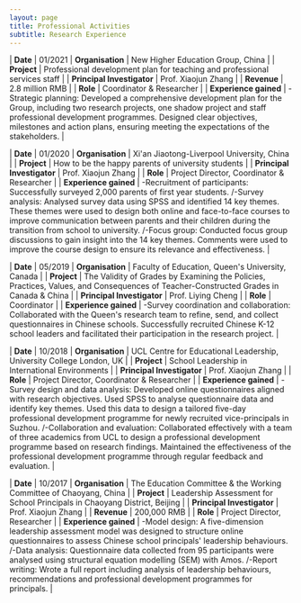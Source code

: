 ```yaml
---
layout: page
title: Professional Activities
subtitle: Research Experience
---
```


| **Date** | 01/2021 
| **Organisation** | New Higher Education Group, China | 
| **Project** | Professional development plan for teaching and professional services staff | 
| **Principal Investigator** | Prof. Xiaojun Zhang | 
| **Revenue** | 2.8 million RMB |
| **Role** | Coordinator & Researcher |
| **Experience gained** | -Strategic planning: Developed a comprehensive development plan for the Group, including two research projects, one shadow project and staff professional development programmes. Designed clear objectives, milestones and action plans, ensuring meeting the expectations of the stakeholders. |

| **Date** | 01/2020 
| **Organisation** | Xi'an Jiaotong-Liverpool University, China | 
| **Project** | How to be the happy parents of university students | 
| **Principal Investigator** | Prof. Xiaojun Zhang | 
| **Role** | Project Director, Coordinator & Researcher |
| **Experience gained** | -Recruitment of participants: Successfully surveyed 2,000 parents of first year students. /-Survey analysis: Analysed survey data using SPSS and identified 14 key themes. These themes were used to design both online and face-to-face courses to improve communication between parents and their children during the transition from school to university. /-Focus group: Conducted focus group discussions to gain insight into the 14 key themes. Comments were used to improve the course design to ensure its relevance and effectiveness. |

| **Date** | 05/2019 
| **Organisation** | Faculty of Education, Queen's University, Canada | 
| **Project** | The Validity of Grades by Examining the Policies, Practices, Values, and Consequences of Teacher-Constructed Grades in Canada & China | 
| **Principal Investigator** | Prof. Liying Cheng | 
| **Role** | Coordinator |
| **Experience gained** | -Survey coordination and collaboration: Collaborated with the Queen's research team to refine, send, and collect questionnaires in Chinese schools. Successfully recruited Chinese K-12 school leaders and facilitated their participation in the research project. |

| **Date** | 10/2018
| **Organisation** | UCL Centre for Educational Leadership, University College London, UK | 
| **Project** | School Leadership in International Environments | 
| **Principal Investigator** | Prof. Xiaojun Zhang | 
| **Role** | Project Director, Coordinator & Researcher |
| **Experience gained** | -Survey design and data analysis: Developed online questionnaires aligned with research objectives. Used SPSS to analyse questionnaire data and identify key themes. Used this data to design a tailored five-day professional development programme for newly recruited vice-principals in Suzhou. /-Collaboration and evaluation: Collaborated effectively with a team of three academics from UCL to design a professional development programme based on research findings. Maintained the effectiveness of the professional development programme through regular feedback and evaluation. |

| **Date** | 10/2017
| **Organisation** | The Education Committee & the Working Committee of Chaoyang, China | 
| **Project** | Leadership Assessment for School Principals in Chaoyang District, Beijing | 
| **Principal Investigator** | Prof. Xiaojun Zhang | 
| **Revenue** | 200,000 RMB |
| **Role** | Project Director, Researcher |
| **Experience gained** | -Model design: A five-dimension leadership assessment model was designed to structure online questionnaires to assess Chinese school principals' leadership behaviours. /-Data analysis: Questionnaire data collected from 95 participants were analysed using structural equation modelling (SEM) with Amos. /-Report writing: Wrote a full report including analysis of leadership behaviours, recommendations and professional development programmes for principals. |
